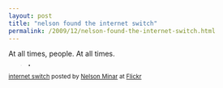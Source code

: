 ```yaml
---
layout: post
title: "nelson found the internet switch"
permalink: /2009/12/nelson-found-the-internet-switch.html
---
```


<p>At all times, people.  At all times.</p><p><blockquote><a href="http://www.flickr.com/photos/nelsonminar/4228096795/" title="photo sharing"><img src="http://farm3.static.flickr.com/2695/4228096795_9617674413.jpg" style="border: solid 1px #000000;" alt="" /></a></blockquote></p><p><small><a href="http://www.flickr.com/photos/nelsonminar/4228096795/">internet switch</a> posted by <a href="http://www.flickr.com/people/nelsonminar/">Nelson Minar</a> at <a href="http://www.flickr.com/">Flickr</a></small></p>



